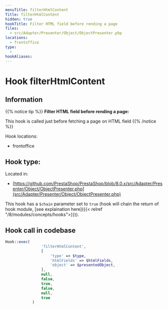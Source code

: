 ```yaml
---
menuTitle: filterHtmlContent
Title: filterHtmlContent
hidden: true
hookTitle: Filter HTML field before rending a page
files:
  - src/Adapter/Presenter/Object/ObjectPresenter.php
locations:
  - frontoffice
type:
  - 
hookAliases:
---
```


# Hook filterHtmlContent

## Information

{{% notice tip %}}
**Filter HTML field before rending a page:** 

This hook is called just before fetching a page on HTML field
{{% /notice %}}

Hook locations: 
  - frontoffice

Hook type: 
  - 

Located in: 
  - [https://github.com/PrestaShop/PrestaShop/blob/8.0.x/src/Adapter/Presenter/Object/ObjectPresenter.php](src/Adapter/Presenter/Object/ObjectPresenter.php)

This hook has a `$chain` parameter set to `true` (hook will chain the return of hook module, [see explaination here]({{< relref "/8/modules/concepts/hooks">}})).

## Hook call in codebase

```php
Hook::exec(
                'filterHtmlContent',
                [
                    'type' => $type,
                    'htmlFields' => $htmlFields,
                    'object' => $presentedObject,
                ],
                null,
                false,
                true,
                false,
                null,
                true
            )
```